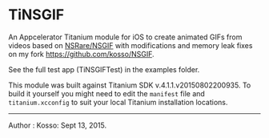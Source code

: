 # TiNSGIF

An Appcelerator Titanium module for iOS to create animated GIFs from videos based on [NSRare/NSGIF](https://github.com/NSRare/NSGIF) with modifications and memory leak fixes on my fork https://github.com/kosso/NSGIF.


See the full test app (TiNSGIFTest) in the examples folder.


This module was built against Titanium SDK v.4.1.1.v20150802200935.  To build it yourself you might need to edit the `manifest` file and `titanium.xcconfig` to suit your local Titanium installation locations. 


--------------

Author : Kosso: Sept 13, 2015.